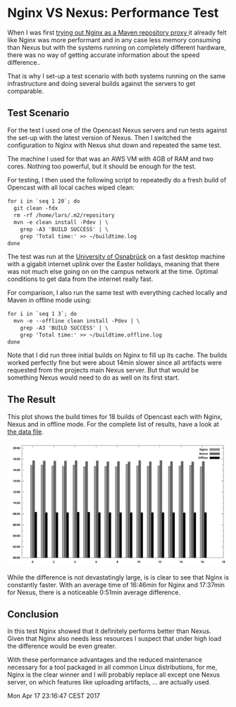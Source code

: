 Nginx VS Nexus: Performance Test
================================

When I was first [trying out Nginx as a Maven repository proxy
](../20170413-nginx-as-fast-maven-repository-proxy.md) it already felt
like Nginx was more performant and in any case less memory consuming than
Nexus but with the systems running on completely different hardware, there was
no way of getting accurate information about the speed difference..

That is why I set-up a test scenario with both systems running on the same
infrastructure and doing several builds against the servers to get comparable.


Test Scenario
-------------

For the test I used one of the Opencast Nexus servers and run tests against the
set-up with the latest version of Nexus. Then I switched the configuration to
Nginx with Nexus shut down and repeated the same test.

The machine I used for that was an AWS VM with 4GB of RAM and two cores.
Nothing too powerful, but it should be enough for the test.

For testing, I then used the following script to repeatedly do a fresh build of
Opencast with all local caches wiped clean:

    for i in `seq 1 20`; do
      git clean -fdx
      rm -rf /home/lars/.m2/repository
      mvn -e clean install -Pdev | \
        grep -A3 'BUILD SUCCESS' | \
        grep 'Total time:' >> ~/buildtime.log
    done

The test was run at the [University of Osnabrück](http://uos.de) on a fast
desktop machine with a gigabit internet uplink over the Easter holidays,
meaning that there was not much else going on on the campus network at the
time.  Optimal conditions to get data from the internet really fast.

For comparison, I also run the same test with everything cached locally and
Maven in offline mode using:

    for i in `seq 1 3`; do
      mvn -e --offline clean install -Pdev | \
        grep -A3 'BUILD SUCCESS' | \
        grep 'Total time:' >> ~/buildtime.offline.log
    done

Note that I did run three initial builds on Nginx to fill up its cache. The
builds worked perfectly fine but were about 14min slower since all artifacts
were requested from the projects main Nexus server. But that would be something
Nexus would need to do as well on its first start.


The Result
----------

This plot shows the build times for 18 builds of Opencast each with Nginx,
Nexus and in offline mode. For the complete list of results, have a look at
[the data file](build-time.dat).

![Build times with Nginx, Nexus and in offline mode](request-performance.svg)

While the difference is not devastatingly large, is is clear to see that Nginx
is constantly faster. With an average time of 16:46min for Nginx and 17:37min
for Nexus, there is a noticeable 0:51min average difference.


Conclusion
----------

In this test Nginx showed that it definitely performs better than Nexus.  Given
that Nginx also needs less resources I suspect that under high load the
difference would be even greater.

With these performance advantages and the reduced maintenance necessary for a
tool packaged in all common Linux distributions, for me, Nginx is the clear
winner and I will probably replace all except one Nexus server, on which
features like uploading artifacts, … are actually used.

<time>Mon Apr 17 23:16:47 CEST 2017</time>

